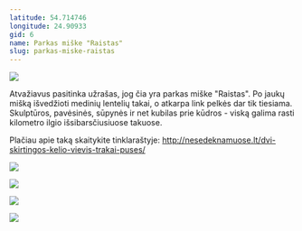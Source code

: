 ```yaml
---
latitude: 54.714746
longitude: 24.90933
gid: 6
name: Parkas miške "Raistas"
slug: parkas-miske-raistas
---
```

![](https://doc-0o-ag-mymaps.googleusercontent.com/untrusted/hostedimage/ihucu48q9m5s1hftel5u85tfdc/ua715qk8olsd6piusfu1oae674/1641717000000/-WPmm_dsOCr8C_2Ftfdhs7CzXYdOD0wc/*/6AIsG_vaFP2SM4ZMrFOqKnrZP4ts4egGA_w1EQQWObPd194HP1g9pI7B6XTQHX1hjIWJZJ2vgkwCJjVQQqgJKhmSdVECbfAYWDtfdTfW3I_KxAKofw8QCVGfHSYOA6Rdl2FvvEM6XZE8TGqi_NNgxcrTJdLwM_adu5cs4SAV6nXygt5Rqg6MIEfpYVhdk6nM8lQ?session=0&fife)  
  
Atvažiavus pasitinka užrašas, jog čia yra parkas miške "Raistas". Po jaukų mišką išvedžioti medinių lentelių takai, o atkarpa link pelkės dar tik tiesiama. Skulptūros, pavėsinės, sūpynės ir net kubilas prie kūdros - viską galima rasti kilometro ilgio išsibarsčiusiuose takuose.  
  
Plačiau apie taką skaitykite tinklaraštyje: http://nesedeknamuose.lt/dvi-skirtingos-kelio-vievis-trakai-puses/  
  
![](https://doc-08-ag-mymaps.googleusercontent.com/untrusted/hostedimage/ihucu48q9m5s1hftel5u85tfdc/j1705405kt46t8aidtbnkmooug/1641717000000/-WPmm_dsOCr8C_2Ftfdhs7CzXYdOD0wc/*/6AIsG_vaQ7KbvfINjd1dS4kwfhBcDnc_--PBKL14z_IpbaTWUfEaf2CnjkpugA_x7-Ohlcfs53mFlTGRzcBbcBfa20vlisHUfMrvQnXBzf8I1Q8Bwd7vg8iWV7zmRQ8_4FOn9uzVcME6X6gmNZVqVHOjYlarMOllzc0vLb-pmlSLPDPodr8Y2R6Q0s2R5joDaqA?session=0&fife)  
  
![](https://doc-00-ag-mymaps.googleusercontent.com/untrusted/hostedimage/ihucu48q9m5s1hftel5u85tfdc/pbvfhlr9s7seof0alm2enpp3ro/1641717000000/-WPmm_dsOCr8C_2Ftfdhs7CzXYdOD0wc/*/6AIsG_vYclAxCPB1V2wexalVwpyB0Dw_ahq6u1wPsUK6lkkZm69TBHWTPcg1wLyVfx6o_2Ux5EVe1m2U3Kow0yAx59vaTobqGKLDe3Q7bCxbp8jxfhZM3hEBj32jRCLOmTquj1V6vNIqxFZ2R8KoyfgAvbd-ZBkn80MCqyG9zi1qG4GVNl45JKd9FXlCYRXSYow?session=0&fife)  
  
![](https://doc-0s-ag-mymaps.googleusercontent.com/untrusted/hostedimage/ihucu48q9m5s1hftel5u85tfdc/3lgebtbjj14c6pkd3fkml4rp8k/1641717000000/-WPmm_dsOCr8C_2Ftfdhs7CzXYdOD0wc/*/6AIsG_vZiPP4m-nylq-PxtNXBFyAqVl2OMnp1TagIUsylXUyfaNETJKBOOoJ57uOiW20bOiENKgYfHl9ROi3VGBSNdnMj6l3SvWYm5-hYWpQIxYeOgiKGnaiPgYTULdLACzUEfqRDH-FARYlp4ZS131JENADcbmWdu5crQOqJX4Zi1HXw-q3I3r9Le2bX5wQN8g?session=0&fife)  
  
![](https://doc-14-ag-mymaps.googleusercontent.com/untrusted/hostedimage/ihucu48q9m5s1hftel5u85tfdc/7qhpnkk9fo9tc243nfgfq7ml3o/1641717000000/-WPmm_dsOCr8C_2Ftfdhs7CzXYdOD0wc/*/6AIsG_vb4uuyM3MaVpNfmoqFv8qUtSZaORQ__iROFkoDRUqBeU3ysSBpqb8Otk8I6cVt1Ei4qjeCGQ_4xvlA9BfuMGXGPlvZJOUqB1A6PRznY9OIFT7fQ3h83EiiOREJEKdMkZJcfhIMBcRoIXhxlbhyuHVhv0OuLFTaNHnAIK9CbCoOJiFJZq8vQRioHTRvp9w?session=0&fife)
